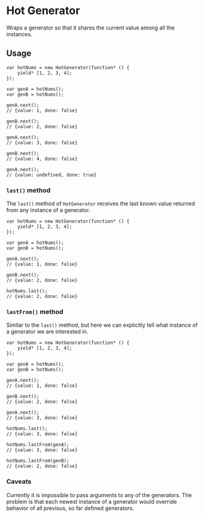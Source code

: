 # Hot Generator

Wraps a generator so that it shares the current value among all the instances.

## Usage

```
var hotNums = new HotGenerator(function* () {
	yield* [1, 2, 3, 4];
});

var genA = hotNums();
var genB = hotNums();

genA.next();
// {value: 1, done: false}

genB.next();
// {value: 2, done: false}

genA.next();
// {value: 3, done: false}

genB.next();
// {value: 4, done: false}

genA.next();
// {value: undefined, done: true}
```

### `last()` method

The `last()` method of `HotGenerator` receives the last known value returned from any instance of a generator.

```
var hotNums = new HotGenerator(function* () {
	yield* [1, 2, 3, 4];
});

var genA = hotNums();
var genB = hotNums();

genA.next();
// {value: 1, done: false}

genB.next();
// {value: 2, done: false}

hotNums.last();
// {value: 2, done: false}
```

### `lastFrom()` method

Similar to the `last()` method, but here we can explicitly tell what instance of a generator we are interested in.

```
var hotNums = new HotGenerator(function* () {
	yield* [1, 2, 3, 4];
});

var genA = hotNums();
var genB = hotNums();

genA.next();
// {value: 1, done: false}

genB.next();
// {value: 2, done: false}

genA.next();
// {value: 3, done: false}

hotNums.last();
// {value: 3, done: false}

hotNums.lastFrom(genA);
// {value: 3, done: false}

hotNums.lastFrom(genB);
// {value: 2, done: false}
```

### Caveats

Currently it is impossible to pass arguments to any of the generators. The problem is that each newest instance of a generator would override behavior of all previous, so far defined generators.
